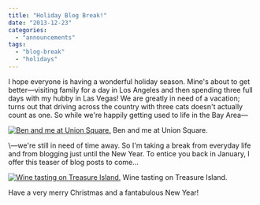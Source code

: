 ```yaml
---
title: "Holiday Blog Break!"
date: "2013-12-23"
categories:
  - "announcements"
tags:
  - "blog-break"
  - "holidays"
---
```


I hope everyone is having a wonderful holiday season. Mine's about to get better—visiting family for a day in Los Angeles and then spending three full days with my hubby in Las Vegas! We are greatly in need of a vacation; turns out that driving across the country with three cats doesn't actually count as one. So while we're happily getting used to life in the Bay Area—




<div class="caption">

[![Ben and me at Union Square.](http://s3.amazonaws.com/thegourmez-wpmedia/2013/12/2013_San_Francisco_53.jpg)](http://www.rebeccagomezfarrell.com/?attachment_id=7739) Ben and me at Union Square.</div>


\—we're still in need of time away. So I'm taking a break from everyday life and from blogging just until the New Year. To entice you back in January, I offer this teaser of blog posts to come...




<div class="caption">

[![Wine tasting on Treasure Island.](http://s3.amazonaws.com/thegourmez-wpmedia/2013/12/2013_Treasure_Island_36.jpg)](http://www.rebeccagomezfarrell.com/?attachment_id=7742) Wine tasting on Treasure Island.</div>


Have a very merry Christmas and a fantabulous New Year!
